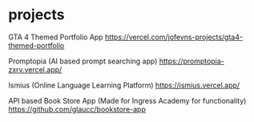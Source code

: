 # projects

GTA 4 Themed Portfolio App
https://vercel.com/jofevns-projects/gta4-themed-portfolio


Promptopia (AI based prompt searching app)
https://promptopia-zxrv.vercel.app/


Ismius (Online Language Learning Platform)
https://ismius.vercel.app/


API based Book Store App (Made for Ingress Academy for functionality)
https://github.com/glaucc/bookstore-app
